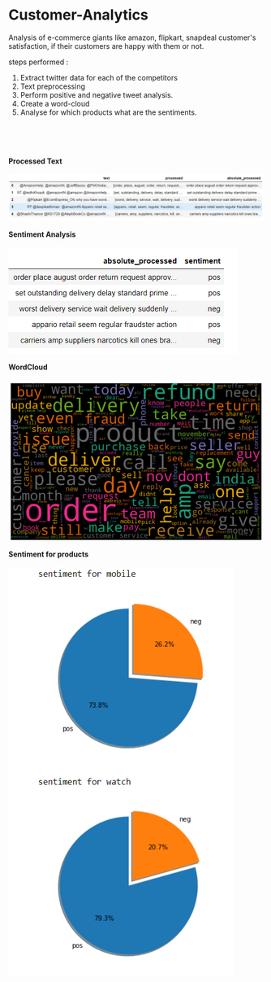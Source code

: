 # Customer-Analytics
Analysis of e-commerce giants like amazon, flipkart, snapdeal customer's satisfaction, if their customers are happy with them or not.

steps performed : 
1) Extract twitter data for each of the competitors
2) Text preprocessing
3) Perform positive and negative tweet analysis.
4) Create a word-cloud
5) Analyse for which products what are the sentiments.
<br>
<br>
<br>

**Processed Text**<br><br>
![alt text](https://github.com/ankurawat4/Customer-Analytics/blob/main/fig_1.png)

**Sentiment Analysis**<br><br>
![alt text](https://github.com/ankurawat4/Customer-Analytics/blob/main/fig_4.png)


**WordCloud**<br><br>
![alt text](https://github.com/ankurawat4/Customer-Analytics/blob/main/cloud.png)

**Sentiment for products**<br><br>
![alt text]( https://github.com/ankurawat4/Customer-Analytics/blob/main/fig_5.png )
